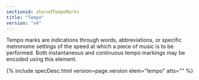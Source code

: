 ```yaml
---
sectionid: sharedTempoMarks
title: "Tempo"
version: "v4"
---
```




Tempo marks are indications through words, abbreviations, or specific metronome settings
of the speed at which a piece of music is to be performed. Both instantaneous and
continuous tempo markings may be encoded using this element.



{% include specDesc.html version=page.version elem="tempo" atts="" %}



